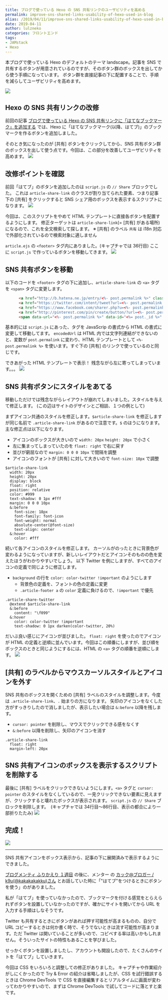 ```yaml
---
title: ブログで使っている Hexo の SNS 共有リンクのユーザビリティを高める
permalink: improve-sns-shared-links-usability-of-hexo-used-in-blog
alias: /2019/04/11/improve-sns-shared-links-usability-of-hexo-used-in-blog/index.html
date: 2019-04-11
author: lulzneko
categories: フロントエンド
tags:
- JAMstack
- Hexo
---
```


本ブログで使っている Hexo のデフォルトのテーマ landscape。記事を SNS で共有するボタンが用意されているのですが、そのボタン群のボックスを出してから使う手順になっています。
ボタン群を直接記事の下に配置することで、手順を減らしてユーザビリティを高めます。

![](/articles/assets/lulzneko/serverless/hexo/hexo.png)


## Hexo の SNS 共有リンクの改修
前回の記事 [ブログで使っている Hexo の SNS 共有リンクに「はてなブックマーク」を追加する](https://riotz.works/articles/lulzneko/2019/04/10/add-hatena-bookmark-to-sns-share-link-of-hexo-used-in-blog/) では、Hexo に「はてなブックマーク(以降、はてブ)」のブックマークを作るボタンを追加しました。

そのとき気になったのが [共有] ボタンをクリックしてから、SNS 共有ボタン群のボックスを出して使う点です。今回は、この部分を改善してユーザビリティを高めます。
![](/articles/assets/lulzneko/serverless/hexo/01-05.png)


## 改修ポイントを確認
前回「はてブ」のボタンを追加したのは `script.js` の `// Share` ブロックでした。
これは `article-share-link` のクラスが割り当てられた要素、つまり記事下の [共有] をクリックすると SNS シェア用のボックスを表示するスクリプトになります。
![](/articles/assets/lulzneko/serverless/hexo/01-03.png)

今回は、このスクリプトをやめて HTML テンプレートに直接各ボタンを配置するようにします。
修正ターゲットは `article-share-link`(= [共有] がある場所)になるので、これを全文検索して探します。
※ [共有] のラベル `共有` は i18n 対応で外部化されているので検索対象に適しません

`article.ejs` の `<footer>` タグ内にありました。(キャプチャでは 36行目)
ここに `script.js` で作っているボタンを移動してきます。
![](/articles/assets/lulzneko/serverless/hexo/02-01.png)


## SNS 共有ボタンを移動
以下のコードを `<footer>` タグの下に追加し、`article-share-link` の `<a>` タグを `<span>` タグに変更します。
```html
      <a href="http://b.hatena.ne.jp/entry/<%- post.permalink %>" class="article-share-hatena" target="_blank" title="このエントリーをはてなブックマークに追加"></a>
      <a href="https://twitter.com/intent/tweet?url=<%- post.permalink %>" class="article-share-twitter" target="_blank" title="Twitter"></a>
      <a href="https://www.facebook.com/sharer.php?u=<%- post.permalink %>" class="article-share-facebook" target="_blank" title="Facebook"></a>
      <a href="http://pinterest.com/pin/create/button/?url=<%- post.permalink %>" class="article-share-pinterest" target="_blank" title="Pinterest"></a>
      <span data-url="<%- post.permalink %>" data-id="<%= post._id %>" class="article-share-link"><%= __('share') %>：</span>
```

基本的には `script.js` にあった、タグを JavaScrip の書式から HTML の書式に変更して移動してます。
`encodedUrl` は HTML 内では文字列連結ができないのと、変数が `post.permalink` に変わり、HTML テンプレートとして `<%- post.permalink %>` を使います。すぐ下の [共有] のリンクで使っているのと同じです。

できあがった HTML テンプレートで表示！
残念ながら左に寄ってしまっています。。。
![](/articles/assets/lulzneko/serverless/hexo/02-02.png)


## SNS 共有ボタンにスタイルをあてる
移動しただけでは残念ながらレイアウトが崩れてしまいました。スタイルを与えて修正します。
(この辺はサイトのデザインとご相談、１つの例として)

まずアイコン共通のスタイルを修正します。`$article-share-link` を修正しますが同じ名前で `.article-share-link` があるので注意です。`$` のほうになります。
主な修正点は以下になります。
- アイコンのボックスが大きいので `width: 20px` `height: 20px` で小さく
- 左に集まってしまっていたのを `float: right` で右に戻す
- 並びが窮屈なので `margin: 0 0 0 10px` で間隔を調整
- アイコンのフォントが [共有] に対して大きいので `font-size: 18px` で調整
```stylus
$article-share-link
  width: 20px
  height: 20px
  display: block
  float: right
  position: relative
  color: #999
  text-shadow: 0 1px #fff
  margin: 0 0 0 10px
  &:before
    font-size: 18px
    font-family: font-icon
    font-weight: normal
    absolute-center(@font-size)
    text-align: center
  &:hover
    color: #fff
```

続いて各アイコンのスタイルを修正します。
カーソルがのったときに背景色が変わるようになっていますが、新しいレイアウトだとアイコンそのものの色を変えたほうがわかりやすいでしょう。
以下 Twitter を例にしますが、すべてのアイコンの定義で同じように修正します。
- `background` の行を `color: color-twitter !important` のようにします
  - 背景色の定義を、フォントの色の定義に変更
  - `.article-footer a` の `color` 定義に負けるので、`!important` で優先
```stylus
.article-share-twitter
  @extend $article-share-link
  &:before
    content: "\f099"
  &:hover
    color: color-twitter !important
    text-shadow: 0 1px darken(color-twitter, 20%)
```

だいぶ良い感じにアイコンが並びました。
`float: right` を使ったのでアイコンが HTML の定義と逆順に並んでいます。今回はこの順番にしますが、並び順をボックスのときと同じようにするには、HTML の `<a>` タグの順番を逆順にします。
![](/articles/assets/lulzneko/serverless/hexo/02-03.png)


## [共有] のラベルからマウスカーソルスタイルとアイコンを外す
SNS 共有のボックスを開くための [共有] ラベルのスタイルを調整します。今度は `.article-share-link`、`.` 始まりの方になります。
矢印のアイコンをなくした方がすっきりしたので消しましたが、表示したい場合は `&:before` 以降を残します。
- `cursor: pointer` を削除し、マウスでクリックできる感をなくす
- `&:before` 以降を削除し、矢印のアイコンを消す
```stylus
.article-share-link
  float: right
  margin-left: 20px
```


## SNS 共有アイコンのボックスを表示するスクリプトを削除する
最後に [共有] ラベルをクリックできないようにします。`<a>` タグと `cursor: pointer` のスタイルをなくしているので、一見クリックできない要素に見えますが、クリックすると壊れたボックスが表示されます。
`script.js` の `// Share` ブロックを削除します。　(キャプチャでは 34行目～86行目、表示の都合により一部折りたたみ)
![](/articles/assets/lulzneko/serverless/hexo/02-04.png)


## 完成！
![](/articles/assets/lulzneko/serverless/hexo/02-05.png)


----

SNS 共有アイコンをボックス表示から、記事の下に展開済みで表示するようにできました。

[ブログメンティ ふりかえり １週目](https://riotz.works/articles/lulzneko/2019/04/09/review-of-k9us-blog-mentee-first-week/) の後に、メンター の [カック@ブロガー / k9u(@kakakakakku)さん](https://twitter.com/kakakakakku)  とお話していた時に「"はてブ"をつけるときにボタンを使う」のがありました。

私が「はてブ」を使っていなかったので、ブックマークを付ける感覚をとらえられずボタンを設置していなかったのですが、確かにサイトを開いてから URL を入力する手順はしなそうです。

Twitter も共有するときにボタンがあれば押す可能性が高まるものの、自分で URL コピーするときは何か書く時で、そうでないときは流す可能性が高まります。ただ Twitter は開いていることが多いので、コピペする率は高いかもしれません。そういったサイトの特性もあることを学びました。

せっかくボタンを設置しましたし、アカウントも開設したので、たくさんのサイトを「はてブ」していきます。

今回は CSS をいろいろと調整しての修正がありました。
キャプチャや作業紹介がしにくかったので Try & Error の紹介は省略しましたが、CSS を試行錯誤するときは Chrome DevTools で CSS を直接編集するとリアルタイムに画面が変わってわかりやすいので、まずは Chrome DevTools で試してコードに落とすと楽です。
